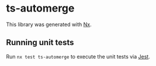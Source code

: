 # ts-automerge

This library was generated with [Nx](https://nx.dev).

## Running unit tests

Run `nx test ts-automerge` to execute the unit tests via [Jest](https://jestjs.io).
